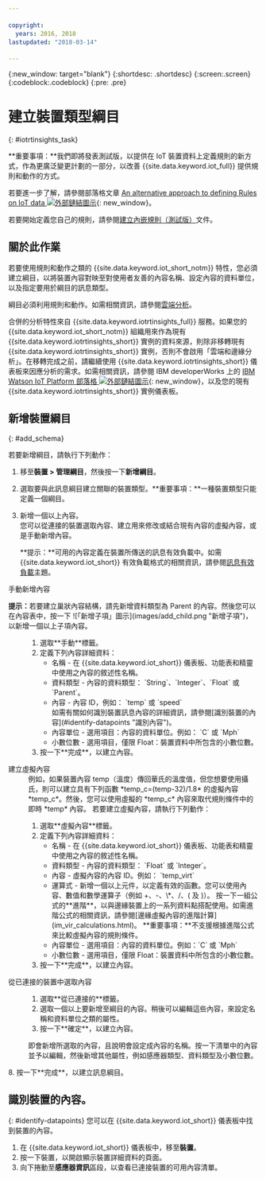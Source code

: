 ```yaml
---

copyright:
  years: 2016, 2018
lastupdated: "2018-03-14"

---
```


{:new_window: target="blank"}
{:shortdesc: .shortdesc}
{:screen:.screen}
{:codeblock:.codeblock}
{:pre: .pre}

# 建立裝置類型綱目
{: #iotrtinsights_task}

**重要事項：**我們即將發表測試版，以提供在 IoT 裝置資料上定義規則的新方式，作為更廣泛變更計劃的一部分，以改善 {{site.data.keyword.iot_full}} 提供規則和動作的方式。  

若要進一步了解，請參閱部落格文章 [An alternative approach to defining Rules on IoT data ![外部鏈結圖示](../../icons/launch-glyph.svg "外部鏈結圖示")](https://developer.ibm.com/iotplatform/2018/03/01/alternative-approach-defining-rules-iot-data/){: new_window}。  

若要開始定義您自己的規則，請參閱[建立內嵌規則（測試版）](information_management/im_rules.html)文件。

## 關於此作業

若要使用規則和動作之類的 {{site.data.keyword.iot_short_notm}} 特性，您必須建立綱目，以將裝置內容對映至對使用者友善的內容名稱、設定內容的資料單位，以及指定要用於綱目的訊息類型。


綱目必須利用規則和動作。如需相關資訊，請參閱[雲端分析](cloud_analytics.html#rules)。

合併的分析特性來自 {{site.data.keyword.iotrtinsights_full}} 服務。如果您的 {{site.data.keyword.iot_short_notm}} 組織用來作為現有 {{site.data.keyword.iotrtinsights_short}} 實例的資料來源，則除非移轉現有 {{site.data.keyword.iotrtinsights_short}} 實例，否則不會啟用「雲端和邊緣分析」。在移轉完成之前，請繼續使用 {{site.data.keyword.iotrtinsights_short}} 儀表板來因應分析的需求。如需相關資訊，請參閱 IBM developerWorks 上的 [IBM Watson IoT Platform 部落格 ![外部鏈結圖示](../../icons/launch-glyph.svg "外部鏈結圖示")](https://developer.ibm.com/iotplatform/2016/04/28/iot-real-time-insights-and-watson-iot-platform-a-match-made-in-heaven/){: new_window}，以及您的現有 {{site.data.keyword.iotrtinsights_short}} 實例儀表板。  

## 新增裝置綱目
{: #add_schema}

若要新增綱目，請執行下列動作：  
1. 移至**裝置 > 管理綱目**，然後按一下**新增綱目**。  
2. 選取要與此訊息綱目建立關聯的裝置類型。**重要事項：**一種裝置類型只能定義一個綱目。

3. 新增一個以上內容。  
您可以從連接的裝置選取內容、建立用來修改或結合現有內容的虛擬內容，或是手動新增內容。  

    **提示：**可用的內容定義在裝置所傳送的訊息有效負載中。如需 {{site.data.keyword.iot_short}} 有效負載格式的相關資訊，請參閱[訊息有效負載](reference/mqtt/index.html#message-payload "訊息有效負載。")主題。   
  <dl>
  <dt>手動新增內容</dt>
  <p><b>提示：</b>若要建立巢狀內容結構，請先新增資料類型為 Parent 的內容。然後您可以在內容表中，按一下 ![「新增子項」圖示](images/add_child.png "新增子項")，以新增一個以上子項內容。</p>
  <dd>
  <ol>
    <li>選取**手動**標籤。</li>
    <li>定義下列內容詳細資料：
    <ul>  
      <li>名稱 - 在 {{site.data.keyword.iot_short}} 儀表板、功能表和精靈中使用之內容的敘述性名稱。</li>
      <li>資料類型 - 內容的資料類型：  
   `String`、`Integer`、`Float` 或 `Parent`。</li>
   <!--<li>Event - A specific event to collect data for. Leave blank to collect for all events.</li>-->
   <li>內容 - 內容 ID，例如：  
 `temp` 或 `speed`  </br> 如需有關如何識別裝置訊息內容的詳細資訊，請參閱[識別裝置的內容](#identify-datapoints "識別內容")。</li>
  <li>內容單位 - 選用項目：內容的資料單位。例如：  
     `C` 或 `Mph`  </li>
     <li> 小數位數 - 選用項目，僅限 Float：裝置資料中所包含的小數位數。</li>
    </ul>
    </li>
    <li>按一下**完成**，以建立內容。</li>
  </ol>
  </dd>
  <dt>建立虛擬內容</dt>
  <dd> 例如，如果裝置內容 temp（溫度）傳回華氏的溫度值，但您想要使用攝氏，則可以建立具有下列函數 *temp_c=(temp-32)/1.8* 的虛擬內容 *temp_c*。然後，您可以使用虛擬的 *temp_c* 內容來取代規則條件中的即時 *temp* 內容。  
若要建立虛擬內容，請執行下列動作：
  <ol>
    <li>選取**虛擬內容**標籤。</li>  
    <li>定義下列內容詳細資料：
    <ul>
    <li>名稱 - 在 {{site.data.keyword.iot_short}} 儀表板、功能表和精靈中使用之內容的敘述性名稱。</li>
    <li>資料類型 - 內容的資料類型：  
 `Float` 或 `Integer`。</li>
 <li>內容 - 虛擬內容的內容 ID。例如：  
`temp_virt`</li>
    <li>運算式 - 新增一個以上元件，以定義有效的函數。您可以使用內容、數值和數學運算子（例如 +、-、\*、/、( 及 )）。  
    按一下一組公式的**進階**，以與邊緣裝置上的一系列資料點搭配使用。如需進階公式的相關資訊，請參閱[邊緣虛擬內容的進階計算](im_vir_calculations.html)。  
    **重要事項：**不支援根據進階公式來比較虛擬內容的規則條件。</li>
    <li>內容單位 - 選用項目：內容的資料單位。例如：`C` 或 `Mph`</li>
    <li> 小數位數 - 選用項目，僅限 Float：裝置資料中所包含的小數位數。</li>
   </ul>
   </li>
   <li>按一下**完成**，以建立內容。</li>
  </ol>
  </dd>
  <dt>從已連接的裝置中選取內容</dt>
  <dd>
  <ol>
    <li>選取**從已連接的**標籤。</li>  
    <li>選取一個以上要新增至綱目的內容。稍後可以編輯這些內容，來設定名稱和資料單位之類的屬性。  
<!--**Important:** Each property must be unique for a schema. If you select multiple occurrences of the same property for different events, only one of the selected properties is added to the schema.</li>-->
  <li>按一下**確定**，以建立內容。</li>
  </ol>
  </dd>
    <dd>即會新增所選取的內容，且說明會設定成內容的名稱。按一下清單中的內容並予以編輯，然後新增其他屬性，例如感應器類型、資料類型及小數位數。</dd>
  </dl>
8. 按一下**完成**，以建立訊息綱目。

## 識別裝置的內容。
{: #identify-datapoints}
您可以在 {{site.data.keyword.iot_short}} 儀表板中找到裝置的內容。

1. 在 {{site.data.keyword.iot_short}} 儀表板中，移至**裝置**。
2. 按一下裝置，以開啟顯示裝置詳細資料的頁面。
3. 向下捲動至**感應器資訊**區段，以查看已連接裝置的可用內容清單。
